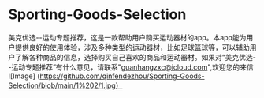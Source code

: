# Sporting-Goods-Selection
美克优选--运动专题推荐，这是一款帮助用户购买运动器材的app。本app能为用户提供良好的使用体验，涉及多种类型的运动器材，比如足球篮球等，可以辅助用户了解各种商品的信息，选择购买自己喜欢的商品和运动器材。如果对“美克优选--运动专题推荐”有什么意见，请联系"guanhangzxc@icloud.com",欢迎您的来信
![Image] (https://github.com/qinfendezhou/Sporting-Goods-Selection/blob/main/1%202/1.jpg）
